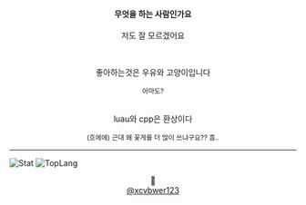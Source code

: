 <div width=100% align=center>
  <h4>무엇을 하는 사람인가요</h5>
  <p>저도 잘 모르겠어요</p> <br>

  <p>좋아하는것은 우유와 고양이입니다</p>
  <sup>아마도?</sup> <br> <br>

  <p>luau와 cpp은 환상이다</p>
  <sup>(흐에에) 근대 왜 꽃게를 더 많이 쓰냐구요?? 흠..</sup>
</div>

<hr>

![Stat](https://github-readme-stats.vercel.app/api?username=kimpure&show_icons=true&theme=radical)
![TopLang](https://github-readme-stats.vercel.app/api/top-langs/?username=kimpure&layout=donut&theme=radical)

<div width=100% align=center>
💙 <br>
<a href="https://github.com/xcvbwer123-rs">@xcvbwer123</a>
</div>
